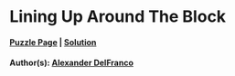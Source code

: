 # Lining Up Around The Block

#### [Puzzle Page](1.3-p.pdf) | [Solution](1.3.pdf)
#### Author(s): [Alexander DelFranco](../../../../search.html?q=Alexander+DelFranco)

